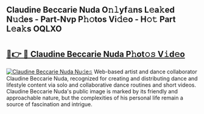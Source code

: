 ## Claudine Beccarie Nuda O𝚗𝚕yf𝚊ns L𝚎a𝚔ed N𝚞𝚍es - Part-Nvp P𝚑𝚘tos Vi𝚍𝚎o - H𝚘𝚝 Part L𝚎a𝚔s OQLXO

# <h2><a href="http://kf60am.oniu.top/?m=Claudine+Beccarie+Nuda">🔗👉 🔴 Claudine Beccarie Nuda P𝚑ot𝚘𝚜 V𝚒d𝚎o</a></h2>

[![Claudine Beccarie Nuda Nu𝚍e𝚜](https://i.imgur.com/0qMVB7G.gif)](http://kf60am.oniu.top/?m=Claudine+Beccarie+Nuda)
Web-based artist and dance collaborator Claudine Beccarie Nuda, recognized for creating and distributing dance and lifestyle content via solo and collaborative dance routines and short videos. Claudine Beccarie Nuda's public image is marked by its friendly and approachable nature, but the complexities of his personal life remain a source of fascination and intrigue.  
